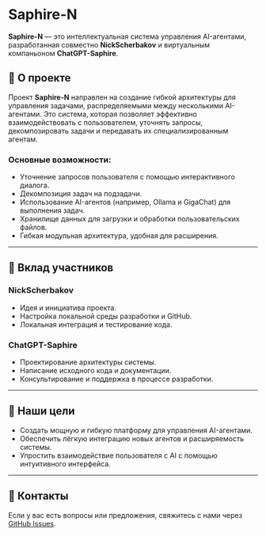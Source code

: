 # Saphire-N

**Saphire-N** — это интеллектуальная система управления AI-агентами, разработанная совместно **NickScherbakov** и виртуальным компаньоном **ChatGPT-Saphire**.

## 🚀 О проекте

Проект **Saphire-N** направлен на создание гибкой архитектуры для управления задачами, распределяемыми между несколькими AI-агентами. Это система, которая позволяет эффективно взаимодействовать с пользователем, уточнять запросы, декомпозировать задачи и передавать их специализированным агентам.

### Основные возможности:
- Уточнение запросов пользователя с помощью интерактивного диалога.
- Декомпозиция задач на подзадачи.
- Использование AI-агентов (например, Ollama и GigaChat) для выполнения задач.
- Хранилище данных для загрузки и обработки пользовательских файлов.
- Гибкая модульная архитектура, удобная для расширения.

---

## 🤝 Вклад участников

### NickScherbakov
- Идея и инициатива проекта.
- Настройка локальной среды разработки и GitHub.
- Локальная интеграция и тестирование кода.

### ChatGPT-Saphire
- Проектирование архитектуры системы.
- Написание исходного кода и документации.
- Консультирование и поддержка в процессе разработки.

---

## 🌟 Наши цели
- Создать мощную и гибкую платформу для управления AI-агентами.
- Обеспечить лёгкую интеграцию новых агентов и расширяемость системы.
- Упростить взаимодействие пользователя с AI с помощью интуитивного интерфейса.

---

## 📧 Контакты

Если у вас есть вопросы или предложения, свяжитесь с нами через [GitHub Issues](https://github.com/NickScherbakov/Saphire-N/issues).
